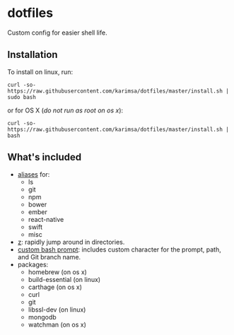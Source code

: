 # dotfiles

Custom config for easier shell life.

## Installation

To install on linux, run:

`curl -so- https://raw.githubusercontent.com/karimsa/dotfiles/master/install.sh | sudo bash`

or for OS X (*do not run as root on os x*):

`curl -so- https://raw.githubusercontent.com/karimsa/dotfiles/master/install.sh | bash`

## What's included

 - [aliases](aliases) for:
    - ls
    - git
    - npm
    - bower
    - ember
    - react-native
    - swift
    - misc
 - [z](https://github.com/rupa/z): rapidly jump around in directories.
 - [custom bash prompt](utils/ps1.sh): includes custom character for the prompt, path, and Git branch name.
 - packages:
    - homebrew (on os x)
    - build-essential (on linux)
    - carthage (on os x)
    - curl
    - git
    - libssl-dev (on linux)
    - mongodb
    - watchman (on os x)